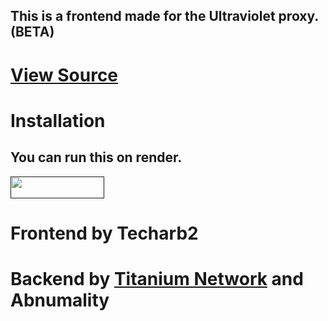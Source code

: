 <h2>This is a frontend made for the Ultraviolet proxy. (BETA)</h2>

# <a href='https://github.com/titaniumnetwork-dev/ultraviolet-node'>View Source</a>
# Installation
## You can run this on render.
<p>
<a href=""><img src="https://raw.githubusercontent.com/BinBashBanana/deploy-buttons/master/buttons/remade/render.svg" width="150" height="35"></a>
</p>

# Frontend by Techarb2
		      
# Backend by <a href="https://github.com/titaniumnetwork-dev">Titanium Network</a> and Abnumality
